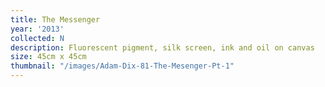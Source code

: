 ```yaml
---
title: The Messenger
year: '2013'
collected: N
description: Fluorescent pigment, silk screen, ink and oil on canvas
size: 45cm x 45cm
thumbnail: "/images/Adam-Dix-81-The-Mesenger-Pt-1"
---
```

